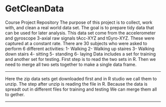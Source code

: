 # GetCleanData
Course Project Repository
The purpose of this project is to collect, work with, and clean a real world data set. The goal is to prepare tidy data that can be used for later analysis.
This data set come from the accelerometer and gyroscope 3-axial raw signals tAcc-XYZ and tGyro-XYZ. These were captured at a constant rate. There are 30 subjects who were asked to perform 6 different activities:
1- Walking
2- Walking up staires
3- Walking down stairs
4- sitting
5- standing
6- laying
Data includes a set for training and another set for testing.
First step is to read the two sets in R. Then we need to merge all two sets together to make a single data frame.
__________________________________
Here the zip data sets get downloaded first and in R studio we call them to unzip.
The step after unzip is reading the file in R.
Because the data is spreadt out in different files for training and testing 
We can merge them all to gether.
__________________________________

